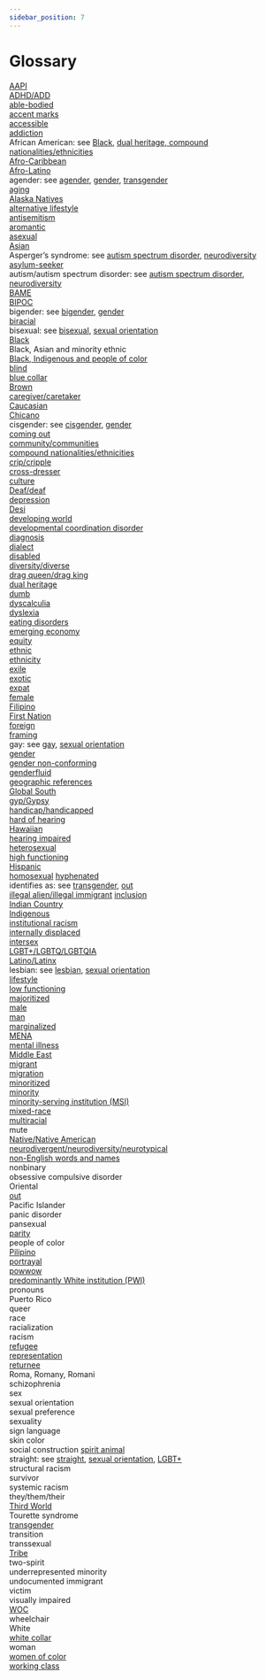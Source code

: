 ```yaml
---
sidebar_position: 7
---
```



# Glossary

[AAPI](https://symmetry-mag.github.io/style-guide/writing-about-culture-ethnicity-and-race#asian)  
[ADHD/ADD](https://symmetry-mag.github.io/style-guide/writing-about-aging-and-disability#adhd)  
[able-bodied](https://symmetry-mag.github.io/style-guide/writing-about-aging-and-disability#able-bodied)  
[accent marks](https://symmetry-mag.github.io/style-guide/writing-about-culture-ethnicity-and-race/#non-english-words-and-names)  
[accessible](https://symmetry-mag.github.io/style-guide/writing-about-aging-and-disability#accessible)  
[addiction](https://symmetry-mag.github.io/style-guide/writing-about-aging-and-disability#addiction)  
African American: see [Black](https://symmetry-mag.github.io/style-guide/writing-about-culture-ethnicity-and-race/#black), [dual heritage, compound nationalities/ethnicities](https://symmetry-mag.github.io/style-guide/writing-about-culture-ethnicity-and-race/#dual-heritage-compound-nationalitiesethnicities)  
[Afro-Caribbean](https://symmetry-mag.github.io/style-guide/writing-about-culture-ethnicity-and-race/#black)  
[Afro-Latino](https://symmetry-mag.github.io/style-guide/writing-about-culture-ethnicity-and-race/#black)  
agender: see [agender](https://symmetry-mag.github.io/style-guide/writing-about-gender-sex-and-sexual-orientation/#agender), [gender](https://symmetry-mag.github.io/style-guide/writing-about-gender-sex-and-sexual-orientation/#gender), [transgender](https://symmetry-mag.github.io/style-guide/writing-about-gender-sex-and-sexual-orientation/#transgender)  
[aging](https://symmetry-mag.github.io/style-guide/writing-about-aging-and-disability/#aging)  
[Alaska Natives](https://symmetry-mag.github.io/style-guide/writing-about-culture-ethnicity-and-race#native-american)  
[alternative lifestyle](https://symmetry-mag.github.io/style-guide/writing-about-gender-sex-and-sexual-orientation#lifestyle)  
[antisemitism](https://symmetry-mag.github.io/style-guide/writing-about-culture-ethnicity-and-race#antisemitism)  
[aromantic](https://symmetry-mag.github.io/style-guide/writing-about-gender-sex-and-sexual-orientation#asexual)  
[asexual](https://symmetry-mag.github.io/style-guide/writing-about-gender-sex-and-sexual-orientation#asexual)  
[Asian](https://symmetry-mag.github.io/style-guide/writing-about-culture-ethnicity-and-race/#asian)  
Asperger’s syndrome: see [autism spectrum disorder](https://symmetry-mag.github.io/style-guide/writing-about-aging-and-disability/#autism-spectrum-disorder), [neurodiversity](https://symmetry-mag.github.io/style-guide/writing-about-aging-and-disability#neurodiversity)   
[asylum-seeker](https://symmetry-mag.github.io/style-guide/writing-about-culture-ethnicity-and-race/#migration)  
autism/autism spectrum disorder: see [autism spectrum disorder](https://symmetry-mag.github.io/style-guide/writing-about-aging-and-disability/#autism-spectrum-disorder), [neurodiversity](https://symmetry-mag.github.io/style-guide/writing-about-aging-and-disability#neurodiversity)   
[BAME](https://symmetry-mag.github.io/style-guide/writing-about-culture-ethnicity-and-race/#people-of-color)  
[BIPOC](https://symmetry-mag.github.io/style-guide/writing-about-culture-ethnicity-and-race/#people-of-color)  
bigender: see [bigender](https://symmetry-mag.github.io/style-guide/writing-about-gender-sex-and-sexual-orientation/#bigender), [gender](https://symmetry-mag.github.io/style-guide/writing-about-gender-sex-and-sexual-orientation/#gender)  
[biracial](https://symmetry-mag.github.io/style-guide/writing-about-culture-ethnicity-and-race#biracial-multiracial)  
bisexual: see [bisexual](https://symmetry-mag.github.io/style-guide/writing-about-gender-sex-and-sexual-orientation/#bisexual), [sexual orientation](https://symmetry-mag.github.io/style-guide/writing-about-gender-sex-and-sexual-orientation/#sexual-orientation)  
[Black](https://symmetry-mag.github.io/style-guide/writing-about-culture-ethnicity-and-race/#black)   
Black, Asian and minority ethnic  
[Black, Indigenous and people of color]((https://symmetry-mag.github.io/style-guide/writing-about-culture-ethnicity-and-race/#people-of-color)  )  
[blind](https://symmetry-mag.github.io/style-guide/writing-about-aging-and-disability#blind)  
[blue collar](https://symmetry-mag.github.io/style-guide/writing-about-culture-ethnicity-and-race#blue-collarwhite-collar)  
[Brown](https://symmetry-mag.github.io/style-guide/writing-about-culture-ethnicity-and-race#brown)  
[caregiver/caretaker](https://symmetry-mag.github.io/style-guide/writing-about-aging-and-disability#caregiver)  
[Caucasian](https://symmetry-mag.github.io/style-guide/writing-about-culture-ethnicity-and-race#white)  
[Chicano](https://symmetry-mag.github.io/style-guide/writing-about-culture-ethnicity-and-race#latinohispanicchicano)  
cisgender: see [cisgender](https://symmetry-mag.github.io/style-guide/writing-about-gender-sex-and-sexual-orientation/#cisgender), [gender](https://symmetry-mag.github.io/style-guide/writing-about-gender-sex-and-sexual-orientation/#gender)  
[coming out](https://symmetry-mag.github.io/style-guide/writing-about-gender-sex-and-sexual-orientation/#out-coming-out)  
[community/communities](https://symmetry-mag.github.io/style-guide/understanding-diversity-equity-and-inclusion#communities)  
[compound nationalities/ethnicities](https://symmetry-mag.github.io/style-guide/writing-about-culture-ethnicity-and-race/#dual-heritage-compound-nationalitiesethnicities)  
[crip/cripple](https://symmetry-mag.github.io/style-guide/writing-about-aging-and-disability#cripcripple)  
[cross-dresser](https://symmetry-mag.github.io/style-guide/writing-about-gender-sex-and-sexual-orientation/#transgender)  
[culture](https://symmetry-mag.github.io/style-guide/writing-about-culture-ethnicity-and-race#culture)  
[Deaf/deaf](https://symmetry-mag.github.io/style-guide/writing-about-aging-and-disability#deafdeaf)  
[depression](https://symmetry-mag.github.io/style-guide/writing-about-aging-and-disability#mental-illness)  
[Desi](https://symmetry-mag.github.io/style-guide/writing-about-culture-ethnicity-and-race#desi)  
[developing world](https://symmetry-mag.github.io/style-guide/writing-about-culture-ethnicity-and-race#third-world)  
[developmental coordination disorder](https://symmetry-mag.github.io/style-guide/writing-about-aging-and-disability#neurodiversity)  
[diagnosis](https://symmetry-mag.github.io/style-guide/writing-about-aging-and-disability#mental-illness)  
[dialect](https://symmetry-mag.github.io/style-guide/writing-about-culture-ethnicity-and-race#dialect)  
[disabled](https://symmetry-mag.github.io/style-guide/writing-about-aging-and-disability#disabled)   
[diversity/diverse](https://symmetry-mag.github.io/style-guide/understanding-diversity-equity-and-inclusion#diversitydiverse)  
[drag queen/drag king](https://symmetry-mag.github.io/style-guide/writing-about-gender-sex-and-sexual-orientation/#transgender)  
[dual heritage](https://symmetry-mag.github.io/style-guide/writing-about-culture-ethnicity-and-race/#dual-heritage-compound-nationalitiesethnicities)  
[dumb](https://symmetry-mag.github.io/style-guide/writing-about-aging-and-disability#deafdeaf)  
[dyscalculia](https://symmetry-mag.github.io/style-guide/writing-about-aging-and-disability#neurodiversity)  
[dyslexia](https://symmetry-mag.github.io/style-guide/writing-about-aging-and-disability#neurodiversity)  
[eating disorders](https://symmetry-mag.github.io/style-guide/writing-about-aging-and-disability#mental-illness)  
[emerging economy](https://symmetry-mag.github.io/style-guide/writing-about-culture-ethnicity-and-race#third-world)  
[equity](https://symmetry-mag.github.io/style-guide/understanding-diversity-equity-and-inclusion#equity)  
[ethnic](https://symmetry-mag.github.io/style-guide/writing-about-culture-ethnicity-and-race#ethnic)  
[ethnicity](https://symmetry-mag.github.io/style-guide/writing-about-culture-ethnicity-and-race#ethnicity)  
[exile](https://symmetry-mag.github.io/style-guide/writing-about-culture-ethnicity-and-race#migration)  
[exotic](https://symmetry-mag.github.io/style-guide/writing-about-culture-ethnicity-and-race#ethnic)  
[expat](https://symmetry-mag.github.io/style-guide/writing-about-culture-ethnicity-and-race#migration)  
[female](https://symmetry-mag.github.io/style-guide/writing-about-gender-sex-and-sexual-orientation/#sex)  
[Filipino](https://symmetry-mag.github.io/style-guide/writing-about-culture-ethnicity-and-race#filipinopilipino)  
[First Nation](https://symmetry-mag.github.io/style-guide/writing-about-culture-ethnicity-and-race#native-american)  
[foreign](https://symmetry-mag.github.io/style-guide/writing-about-culture-ethnicity-and-race#non-english-words-and-names)  
[framing](https://symmetry-mag.github.io/style-guide/writing-about-people-with-dignity#framing)  
gay: see [gay](https://symmetry-mag.github.io/style-guide/writing-about-gender-sex-and-sexual-orientation/#gay), [sexual orientation](https://symmetry-mag.github.io/style-guide/writing-about-gender-sex-and-sexual-orientation/#sexual-orientation)  
[gender](https://symmetry-mag.github.io/style-guide/writing-about-gender-sex-and-sexual-orientation/#gender)  
[gender non-conforming](https://symmetry-mag.github.io/style-guide/writing-about-gender-sex-and-sexual-orientation/#gender-non-conforming)  
[genderfluid](https://symmetry-mag.github.io/style-guide/writing-about-gender-sex-and-sexual-orientation/#genderfluid)  
[geographic references](https://symmetry-mag.github.io/style-guide/writing-about-culture-ethnicity-and-race#geographic-references)  
[Global South](https://symmetry-mag.github.io/style-guide/writing-about-culture-ethnicity-and-race#third-world)  
[gyp/Gypsy](https://symmetry-mag.github.io/style-guide/writing-about-culture-ethnicity-and-race#roma-romany-romani)  
[handicap/handicapped](https://symmetry-mag.github.io/style-guide/writing-about-aging-and-disability#handicaphandicapped)  
[hard of hearing](https://symmetry-mag.github.io/style-guide/writing-about-aging-and-disability#deafdeaf)  
[Hawaiian](https://symmetry-mag.github.io/style-guide/writing-about-culture-ethnicity-and-race#hawaiian)  
[hearing impaired](https://symmetry-mag.github.io/style-guide/writing-about-aging-and-disability#deafdeaf)  
[heterosexual](https://symmetry-mag.github.io/style-guide/writing-about-gender-sex-and-sexual-orientation/#straight)  
[high functioning](https://symmetry-mag.github.io/style-guide/writing-about-aging-and-disability#high-functioninglow-functioning)  
[Hispanic](https://symmetry-mag.github.io/style-guide/writing-about-culture-ethnicity-and-race#latinohispanicchicano)  
[homosexual](https://symmetry-mag.github.io/style-guide/writing-about-gender-sex-and-sexual-orientation/#gay)
[hyphenated](https://symmetry-mag.github.io/style-guide/writing-about-culture-ethnicity-and-race#dual-heritage-compound-nationalitiesethnicities)  
identifies as: see [transgender](https://symmetry-mag.github.io/style-guide/writing-about-gender-sex-and-sexual-orientation/#transgender), [out](https://symmetry-mag.github.io/style-guide/writing-about-gender-sex-and-sexual-orientation/#out-coming-out)  
[illegal alien/illegal immigrant](https://symmetry-mag.github.io/style-guide/writing-about-culture-ethnicity-and-race#migration)
[inclusion](https://symmetry-mag.github.io/style-guide/understanding-diversity-equity-and-inclusion/#inclusion)  
[Indian Country](https://symmetry-mag.github.io/style-guide/writing-about-culture-ethnicity-and-race#native-american)  
[Indigenous](https://symmetry-mag.github.io/style-guide/writing-about-culture-ethnicity-and-race#native-american)  
[institutional racism](https://symmetry-mag.github.io/style-guide/writing-about-culture-ethnicity-and-race#racism)  
[internally displaced](https://symmetry-mag.github.io/style-guide/writing-about-culture-ethnicity-and-race#migration)  
[intersex](https://symmetry-mag.github.io/style-guide/writing-about-gender-sex-and-sexual-orientation/#intersex)  
[LGBT+/LGBTQ/LGBTQIA](https://symmetry-mag.github.io/style-guide/writing-about-gender-sex-and-sexual-orientation/#lgbt)  
[Latino/Latinx](https://symmetry-mag.github.io/style-guide/writing-about-culture-ethnicity-and-race#latinohispanicchicano)  
lesbian: see [lesbian](https://symmetry-mag.github.io/style-guide/writing-about-gender-sex-and-sexual-orientation/#lesbian), [sexual orientation](https://symmetry-mag.github.io/style-guide/writing-about-gender-sex-and-sexual-orientation/#sexual-orientation)  
[lifestyle](https://symmetry-mag.github.io/style-guide/writing-about-gender-sex-and-sexual-orientation/#lifestyle)  
[low functioning](https://symmetry-mag.github.io/style-guide/writing-about-aging-and-disability#high-functioninglow-functioning)  
[majoritized](https://symmetry-mag.github.io/style-guide/understanding-diversity-equity-and-inclusion/#minority)  
[male](https://symmetry-mag.github.io/style-guide/writing-about-gender-sex-and-sexual-orientation/#sex)  
[man](https://symmetry-mag.github.io/style-guide/writing-about-gender-sex-and-sexual-orientation/#gender)  
[marginalized](https://symmetry-mag.github.io/style-guide/understanding-diversity-equity-and-inclusion/#minority)  
[MENA](https://symmetry-mag.github.io/style-guide/writing-about-culture-ethnicity-and-race#middle-eastmena)  
[mental illness](https://symmetry-mag.github.io/style-guide/writing-about-aging-and-disability#mental-illness)  
[Middle East](https://symmetry-mag.github.io/style-guide/writing-about-culture-ethnicity-and-race#middle-eastmena)  
[migrant](https://symmetry-mag.github.io/style-guide/writing-about-culture-ethnicity-and-race#migration)  
[migration](https://symmetry-mag.github.io/style-guide/writing-about-culture-ethnicity-and-race#migration)  
[minoritized](https://symmetry-mag.github.io/style-guide/understanding-diversity-equity-and-inclusion/#minority)  
[minority](https://symmetry-mag.github.io/style-guide/understanding-diversity-equity-and-inclusion/#minority)  
[minority-serving institution (MSI)](https://symmetry-mag.github.io/style-guide/writing-about-culture-ethnicity-and-race#minority-serving-institutions)  
[mixed-race](https://symmetry-mag.github.io/style-guide/writing-about-culture-ethnicity-and-race#biracial-multiracial)  
[multiracial](https://symmetry-mag.github.io/style-guide/writing-about-culture-ethnicity-and-race#biracial-multiracial)  
mute  
[Native/Native American](https://symmetry-mag.github.io/style-guide/writing-about-culture-ethnicity-and-race#native-american)  
[neurodivergent/neurodiversity/neurotypical](https://symmetry-mag.github.io/style-guide/writing-about-aging-and-disability#neurodiversity)  
[non-English words and names](https://symmetry-mag.github.io/style-guide/writing-about-culture-ethnicity-and-race#non-english-words-and-names)  
nonbinary  
obsessive compulsive disorder  
Oriental  
[out](https://symmetry-mag.github.io/style-guide/writing-about-gender-sex-and-sexual-orientation/#out-coming-out)  
Pacific Islander  
panic disorder  
pansexual  
[parity](https://symmetry-mag.github.io/style-guide/writing-about-people-with-dignity#parity)  
people of color  
[Pilipino](https://symmetry-mag.github.io/style-guide/writing-about-culture-ethnicity-and-race#filipinopilipino)  
[portrayal](https://symmetry-mag.github.io/style-guide/writing-about-people-with-dignity#portrayal)  
[powwow](https://symmetry-mag.github.io/style-guide/writing-about-culture-ethnicity-and-race#native-american)  
[predominantly White institution (PWI)](https://symmetry-mag.github.io/style-guide/writing-about-culture-ethnicity-and-race#minority-serving-institutions)  
pronouns  
Puerto Rico  
queer  
race  
racialization  
racism  
[refugee](https://symmetry-mag.github.io/style-guide/writing-about-culture-ethnicity-and-race#migration)  
[representation](https://symmetry-mag.github.io/style-guide/writing-about-people-with-dignity#representation)  
[returnee](https://symmetry-mag.github.io/style-guide/writing-about-culture-ethnicity-and-race#migration)  
Roma, Romany, Romani  
schizophrenia  
sex  
sexual orientation  
sexual preference  
sexuality  
sign language  
skin color  
social construction
[spirit animal](https://symmetry-mag.github.io/style-guide/writing-about-culture-ethnicity-and-race#native-american)  
straight: see [straight](https://symmetry-mag.github.io/style-guide/writing-about-gender-sex-and-sexual-orientation/#straight), [sexual orientation](https://symmetry-mag.github.io/style-guide/writing-about-gender-sex-and-sexual-orientation/#sexual-orientation), [LGBT+](https://symmetry-mag.github.io/style-guide/writing-about-gender-sex-and-sexual-orientation/#lgbt)  
structural racism  
survivor  
systemic racism  
they/them/their  
[Third World](https://symmetry-mag.github.io/style-guide/writing-about-culture-ethnicity-and-race#third-world)  
Tourette syndrome  
[transgender](https://symmetry-mag.github.io/style-guide/writing-about-gender-sex-and-sexual-orientation/#transgender)  
transition  
transsexual  
[Tribe](https://symmetry-mag.github.io/style-guide/writing-about-culture-ethnicity-and-race#native-american)  
two-spirit  
underrepresented minority  
undocumented immigrant  
victim  
visually impaired  
[WOC](https://symmetry-mag.github.io/style-guide/writing-about-culture-ethnicity-and-race/#people-of-color)  
wheelchair  
White  
[white collar](https://symmetry-mag.github.io/style-guide/writing-about-culture-ethnicity-and-race#blue-collarwhite-collar)  
woman  
[women of color](https://symmetry-mag.github.io/style-guide/writing-about-culture-ethnicity-and-race/#people-of-color)  
[working class](https://symmetry-mag.github.io/style-guide/writing-about-culture-ethnicity-and-race#blue-collarwhite-collar)
